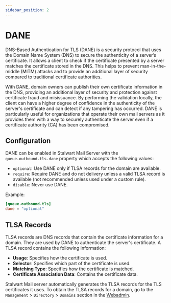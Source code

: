 ```yaml
---
sidebar_position: 2
---
```


# DANE

DNS-Based Authentication for TLS (DANE) is a security protocol that uses the Domain Name System (DNS) to secure the authenticity of a server’s certificate. It allows a client to check if the certificate presented by a server matches the certificate stored in the DNS. This helps to prevent man-in-the-middle (MITM) attacks and to provide an additional layer of security compared to traditional certificate authorities.

With DANE, domain owners can publish their own certificate information in the DNS, providing an additional layer of security and protection against certificate fraud and misissuance. By performing the validation locally, the client can have a higher degree of confidence in the authenticity of the server's certificate and can detect if any tampering has occurred. DANE is particularly useful for organizations that operate their own mail servers as it provides them with a way to securely authenticate the server even if a certificate authority (CA) has been compromised.

## Configuration

DANE can be enabled in Stalwart Mail Server with the `queue.outbound.tls.dane` property which accepts the following values:

- `optional`: Use DANE only if TLSA records for the domain are available.
- `require`: Require DANE and do not delivery unless a valid TLSA record is available (not recommended unless used under a custom rule).
- `disable`: Never use DANE.

Example:

```toml
[queue.outbound.tls]
dane = "optional"
```

## TLSA Records

TLSA records are DNS records that contain the certificate information for a domain. They are used by DANE to authenticate the server's certificate. A TLSA record contains the following information:

- **Usage**: Specifies how the certificate is used.
- **Selector**: Specifies which part of the certificate is used.
- **Matching Type**: Specifies how the certificate is matched.
- **Certificate Association Data**: Contains the certificate data.

Stalwart Mail server automatically generates the TLSA records for the TLS certificates it uses. To obtain the TLSA records for a domain, go to the `Management` > `Directory` > `Domains` section in the [Webadmin](/docs/management/webadmin/overview.md).
